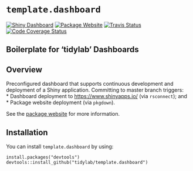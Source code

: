 
# `template.dashboard`

<!-- badges: start -->

[![Shiny
Dashboard](https://img.shields.io/badge/Shiny%20Dashboard-Click--Here-ff8c69.svg)](https://harell.shinyapps.io/template-dashboard/)
[![Package
Website](https://img.shields.io/badge/Package%20Website-Click--Here-9cf.svg)](https://tidylab.github.io/template.dashboard/)
[![Travis
Status](https://travis-ci.org/tidylab/template.dashboard.svg?branch=master)](https://travis-ci.org/tidylab/template.dashboard)
[![Code Coverage
Status](https://codecov.io/gh/tidylab/template.dashboard/branch/master/graph/badge.svg)](https://codecov.io/github/tidylab/template.dashboard/?branch=master)
<!-- badges: end -->

## Boilerplate for ‘tidylab’ Dashboards

## Overview

Preconfigured dashboard that supports continuous development and
deployment of a Shiny application. Committing to master branch
triggers:  
\* Dashboard deployment to <https://www.shinyapps.io/> (via
`rsconnect`); and  
\* Package website deployment (via `pkgdown`).

See the [package website](https://tidylab.github.io/template.dashboard/)
for more information.

## Installation

You can install `template.dashboard` by using:

    install.packages("devtools")
    devtools::install_github("tidylab/template.dashboard")
